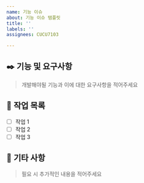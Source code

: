 ```yaml
---
name: 기능 이슈
about: 기능 이슈 탬플릿
title: ''
labels: ''
assignees: CUCU7103

---
```


## :black_nib:  기능 및 요구사항
> 개발해야될 기능과 이에 대한 요구사항을 적어주세요

## :bicyclist: 작업 목록
- [ ] 작업 1
- [ ] 작업 2
- [ ] 작업 3

## :speech_balloon: 기타 사항
> 필요 시 추가적인 내용을 적어주세요
